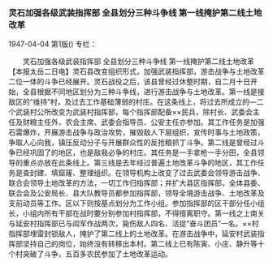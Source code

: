 ### 灵石加强各级武装指挥部  全县划分三种斗争线  第一线掩护第二线土地改革

1947-04-04
第1版()
专栏：

　　灵石加强各级武装指挥部
    全县划分三种斗争线
    第一线掩护第二线土地改革
    【本报太岳二日电】灵石县改变组织形式，加强武装指挥部，游击战争与土地改革二位一体的斗争已经展开。灵石战役之后，该县曾经过休整时期，自二月十日开始，全县根据不同地区划分为三种斗争线，进行游击战争与土地改革。第一线是接敌区的“维持”村，及过去工作基础薄弱的村庄。在这条线上，将过去所成立的—二个武装村公所改变为武装村指挥部，每个指挥部配备××民兵，除村长、武委会主任及财粮主任外，农会主席、武委会指导员、公安主任亦参加。其工作任务是加强石雷爆炸，开展游击战争与政治攻势，摧毁敌人下层组织，宣传时事与土地政策，争取人心向我，镇压反动分子与开展群众性的反抢粮抓丁斗争。第二线是曾经过斗争已经巩固了的地区，也是敌我必争的村庄。其任务是一手拿枪一手分田，全县领导的重点亦放在此条线上。第三线是去年经过普遍土地改革斗争的地区，其工作任务是查封建、填窟窿、整理组织。在领导机构上改变了过去武委会领导游击战争、联合会领导土地改革的方法，一切工作归指挥部；并扩大县区指挥部，全体县委、联合会及公安局长、县大队教导员都参加指挥部，领导全境游击战争、土地改革及支前动员等工作。区以下则按基点划分为工作小组。参加指挥部的区干部分任小组长，小组内所有干部在战时要分别参加村指挥部，不得擅离职守。第一线之上南关与延安村指挥部已与阎军作战两次，毙伤敌人四名、活捉“奋斗团员”一名。××村指挥部埋雷封锁敌人，掩护了第二线上的土地改革。在游击战争中，延安村武装指挥部坚持自己的岗位，始终没有转移出本村。第二线上已有陈寅、小庄、静升等十个村突破了斗争，五百多农民参加了土地改革运动。
